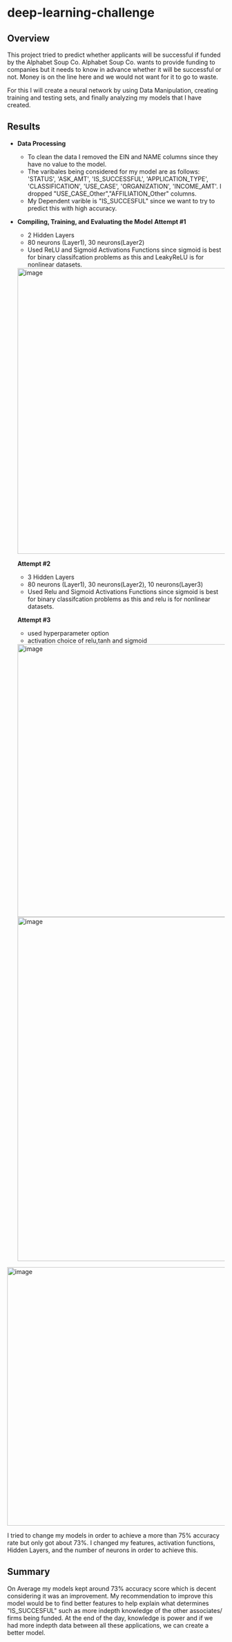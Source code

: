 # deep-learning-challenge


## Overview
This project tried to predict whether applicants will be successful if funded by the Alphabet Soup Co. Alphabet Soup Co. wants to provide funding to companies but it needs to know in advance whether it will be successful or not. Money is on the line here and we would not want for it to go to waste. 

For this I will create a neural network by using Data Manipulation, creating training and testing sets, and finally analyzing my models that I have created.  


## Results
- **Data Processing**
   - To clean the data I removed the EIN and NAME columns since they have no value to the model. 
   - The varibales being considered for my model are as follows: 'STATUS', 'ASK_AMT', 'IS_SUCCESSFUL', 'APPLICATION_TYPE', 'CLASSIFICATION', 'USE_CASE', 'ORGANIZATION', 'INCOME_AMT'. I dropped "USE_CASE_Other","AFFILIATION_Other" columns. 
   - My Dependent varible is "IS_SUCCESFUL" since we want to try to predict this with high accuracy. 
   


- **Compiling, Training, and Evaluating the Model**
  **Attempt #1**
   - 2 Hidden Layers
   - 80 neurons (Layer1), 30 neurons(Layer2)
   - Used ReLU and Sigmoid Activations Functions since sigmoid is best for binary classifcation problems as this and LeakyReLU is for nonlinear datasets.
   <img width="661" alt="image" src="https://user-images.githubusercontent.com/116314027/229868907-a1be5cc6-73a9-4a69-9113-6515323e6d9f.png">
 
   
  **Attempt #2**
   - 3 Hidden Layers 
   - 80 neurons (Layer1), 30 neurons(Layer2), 10 neurons(Layer3)
   - Used Relu and Sigmoid Activations Functions since sigmoid is best for binary classifcation problems as this and relu is for nonlinear datasets.
     
  **Attempt #3**
   - used hyperparameter option
   - activation choice of relu,tanh and sigmoid
  
  <img width="631" alt="image" src="https://user-images.githubusercontent.com/116314027/229871028-0881a86d-d228-4ae7-a41c-4ff083fe616d.png">
  
  <img width="796" alt="image" src="https://user-images.githubusercontent.com/116314027/229871337-6019e504-bc93-4541-b5a2-a56d082e68d3.png">

<img width="598" alt="image" src="https://user-images.githubusercontent.com/116314027/229871409-7774ac73-cf69-4d88-8431-994f44d9f5ae.png">


I tried to change my models in order to achieve a more than 75% accuracy rate but only got about 73%. I changed my features, activation functions, Hidden Layers, and the number of neurons in order to achieve this. 
  
## Summary 
On Average my models kept around 73% accuracy score which is decent considering it was an improvement. My recommendation to improve this model would be to find better features to help explain what determines "IS_SUCCESFUL" such as more indepth knowledge of the other associates/ firms being funded. At the end of the day, knowledge is power and if we had more indepth data between all these applications, we can create a better model.
